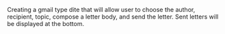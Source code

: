 Creating a gmail type dite that will allow user to choose the author, recipient, topic, compose a letter body, and send the letter. Sent letters will be displayed at the bottom.